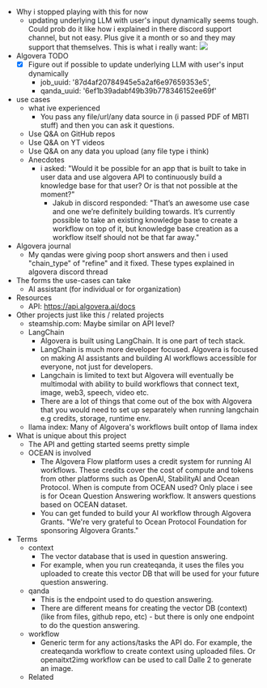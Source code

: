   * Why i stopped playing with this for now
    * updating underlying LLM with user's input dynamically seems tough. Could prob do it like how i explained in there discord support channel, but not easy. Plus give it a month or so and they may support that themselves. This is what i really want: ![](https://twitter.com/Shmojii/status/1632039181735149568)
  * Algovera TODO
    * [x] Figure out if possible to update underlying LLM with user's input dynamically
      * job_uuid: '87d4af20784945e5a2af6e97659353e5', 
      * qanda_uuid: '6ef1b39adabf49b39b778346152ee69f'
  * use cases
    * what ive experienced
      * You pass any file/url/any data source in (i passed PDF of MBTI stuff) and then you can ask it questions.
    * Use Q&A on GitHub repos
    * Use Q&A on YT videos
    * Use Q&A on any data you upload (any file type i think)
    * Anecdotes
      * i asked: "Would it be possible for an app that is built to take in user data and use algovera API to continuously build a knowledge base for that user? Or is that not possible at the moment?" 
        * Jakub in discord responded: "That’s an awesome use case and one we’re definitely building towards. It’s currently possible to take an existing knowledge base to create a workflow on top of it, but knowledge base creation as a workflow itself should not be that far away."
  * Algovera journal
    * My qandas were giving poop short answers and then i used "chain_type" of "refine" and it fixed. These types explained in algovera discord thread
  * The forms the use-cases can take
    * AI assistant (for individual or for organization)
  * Resources
    * API: https://api.algovera.ai/docs
  * Other projects just like this / related projects
    * steamship.com: Maybe similar on API level?
    * LangChain
      * Algovera is built using LangChain. It is one part of tech stack.
      * LangChain is much more developer focused. Algovera is focused on making AI assistants and building AI workflows accessible for everyone, not just for developers.
      * Langchain is limited to text but Algovera will eventually be multimodal with ability to build workflows that connect text, image, web3, speech, video etc.
      * There are a lot of things that come out of the box with Algovera that you would need to set up separately when running langchain e.g credits, storage, runtime env.
    * llama index: Many of Algovera's workflows built ontop of llama index
  * What is unique about this project
    * The API and getting started seems pretty simple
    * OCEAN is involved
      * The Algovera Flow platform uses a credit system for running AI workflows. These credits cover the cost of compute and tokens from other platforms such as OpenAI, StabilityAI and Ocean Protocol. When is compute from OCEAN used? Only place i see is for Ocean Question Answering workflow. It answers questions based on OCEAN dataset.
      * You can get funded to build your AI workflow through Algovera Grants. "We're very grateful to Ocean Protocol Foundation for sponsoring Algovera Grants."
  * Terms
    * context
      * The vector database that is used in question answering.
      * For example, when you run createqanda, it uses the files you uploaded to create this vector DB that will be used for your future question answering.
    * qanda
      * This is the endpoint used to do question answering.
      * There are different means for creating the vector DB (context) (like from files, github repo, etc) - but there is only one endpoint to do the question answering.
    * workflow
      * Generic term for any actions/tasks the API do. For example, the createqanda workflow to create context using uploaded files. Or openaitxt2img workflow can be used to call Dalle 2 to generate an image.
    * Related
